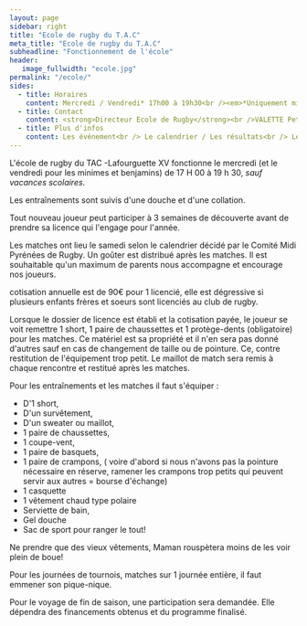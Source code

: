 ```yaml
---
layout: page
sidebar: right
title: "Ecole de rugby du T.A.C"
meta_title: "Ecole de rugby du T.A.C"
subheadline: "Fonctionnement de l'école"
header:
   image_fullwidth: "ecole.jpg"
permalink: "/ecole/"
sides:
  - title: Horaires
    content: Mercredi / Vendredi* 17h00 à 19h30<br /><em>*Uniquement minines / benjamins</em>
  - title: Contact
    content: <strong>Directeur Ecole de Rugby</strong><br />VALETTE Peter
  - title: Plus d'infos
    content: Les événement<br /> Le calendrier / Les résultats<br /> Les photos
---
```

L'école de rugby du TAC -Lafourguette XV fonctionne le mercredi (et le vendredi pour les minimes et benjamins) de 17 H 00 à 19 h 30, *sauf vacances scolaires*.

Les entraînements sont suivis d'une douche et d'une collation.

Tout nouveau joueur peut participer à 3 semaines de découverte avant de prendre sa licence qui l'engage pour l'année.

Les matches ont lieu le samedi selon le calendrier décidé par le Comité Midi Pyrénées de Rugby. Un goûter est distribué après les matches. Il est souhaitable qu'un maximum de parents nous accompagne et encourage nos joueurs.

 cotisation annuelle est de 90€ pour 1 licencié, elle est dégressive si plusieurs enfants frères et soeurs sont licenciés au club de rugby.

Lorsque le dossier de licence est établi et la cotisation payée, le joueur se voit remettre 1 short, 1 paire de chaussettes et 1 protège-dents (obligatoire) pour les matches. Ce matériel est sa propriété et il n'en sera pas donné d'autres sauf en cas de changement de taille ou de pointure. Ce, contre restitution de l'équipement trop petit. Le maillot de match sera remis à chaque rencontre et restitué après les matches.

Pour les entraînements et les matches il faut s'équiper :

* D'1 short,
* D'un survêtement,
* D'un sweater ou maillot,
* 1 paire de chaussettes,
* 1 coupe-vent,
* 1 paire de basquets,
* 1 paire de crampons, ( voire d'abord si nous n'avons pas la pointure nécessaire en réserve, ramener les crampons trop petits qui peuvent servir aux autres = bourse d'échange)
* 1 casquette
* 1 vêtement chaud type polaire
* Serviette de bain,
* Gel douche
* Sac de sport pour ranger le tout!

Ne prendre que des vieux vêtements, Maman rouspètera moins de les voir plein de boue!

Pour les journées de tournois, matches sur 1 journée entière, il faut emmener son pique-nique.

Pour le voyage de fin de saison, une participation sera demandée. Elle dépendra des financements obtenus et du programme finalisé.
